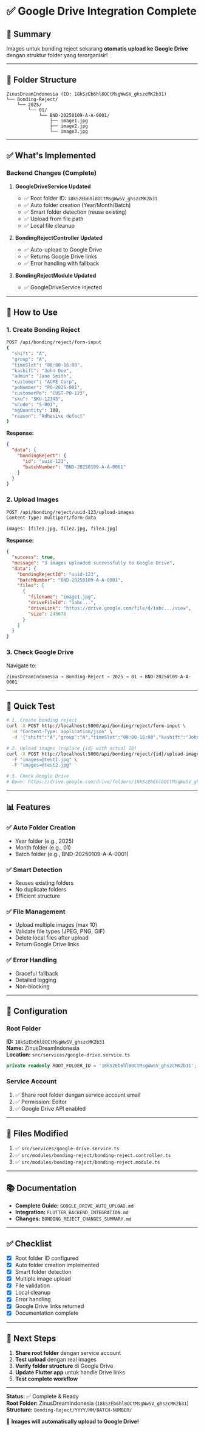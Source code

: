 # ✅ Google Drive Integration Complete

## 🎉 Summary

Images untuk bonding reject sekarang **otomatis upload ke Google Drive** dengan struktur folder yang terorganisir!

---

## 📁 Folder Structure

```
ZinusDreamIndonesia (ID: 18kSzEb6hl8OCtMsgWwSV_ghszcMK2b31)
└── Bonding-Reject/
    └── 2025/
        └── 01/
            └── BND-20250109-A-A-0001/
                ├── image1.jpg
                ├── image2.jpg
                └── image3.jpg
```

---

## ✅ What's Implemented

### Backend Changes (Complete)

1. **GoogleDriveService Updated**
   - ✅ Root folder ID: `18kSzEb6hl8OCtMsgWwSV_ghszcMK2b31`
   - ✅ Auto folder creation (Year/Month/Batch)
   - ✅ Smart folder detection (reuse existing)
   - ✅ Upload from file path
   - ✅ Local file cleanup

2. **BondingRejectController Updated**
   - ✅ Auto-upload to Google Drive
   - ✅ Returns Google Drive links
   - ✅ Error handling with fallback

3. **BondingRejectModule Updated**
   - ✅ GoogleDriveService injected

---

## 🚀 How to Use

### 1. Create Bonding Reject

```bash
POST /api/bonding/reject/form-input
{
  "shift": "A",
  "group": "A",
  "timeSlot": "08:00-16:00",
  "kashift": "John Doe",
  "admin": "Jane Smith",
  "customer": "ACME Corp",
  "poNumber": "PO-2025-001",
  "customerPo": "CUST-PO-123",
  "sku": "SKU-12345",
  "sCode": "S-001",
  "ngQuantity": 100,
  "reason": "Adhesive defect"
}
```

**Response:**
```json
{
  "data": {
    "bondingReject": {
      "id": "uuid-123",
      "batchNumber": "BND-20250109-A-A-0001"
    }
  }
}
```

### 2. Upload Images

```bash
POST /api/bonding/reject/uuid-123/upload-images
Content-Type: multipart/form-data

images: [file1.jpg, file2.jpg, file3.jpg]
```

**Response:**
```json
{
  "success": true,
  "message": "3 images uploaded successfully to Google Drive",
  "data": {
    "bondingRejectId": "uuid-123",
    "batchNumber": "BND-20250109-A-A-0001",
    "files": [
      {
        "filename": "image1.jpg",
        "driveFileId": "1abc...",
        "driveLink": "https://drive.google.com/file/d/1abc.../view",
        "size": 245678
      }
    ]
  }
}
```

### 3. Check Google Drive

Navigate to:
```
ZinusDreamIndonesia → Bonding-Reject → 2025 → 01 → BND-20250109-A-A-0001
```

---

## 🧪 Quick Test

```bash
# 1. Create bonding reject
curl -X POST http://localhost:5000/api/bonding/reject/form-input \
  -H "Content-Type: application/json" \
  -d '{"shift":"A","group":"A","timeSlot":"08:00-16:00","kashift":"John","admin":"Jane","customer":"ACME","poNumber":"PO-001","customerPo":"CP-001","sku":"SKU-001","sCode":"S-001","ngQuantity":100,"reason":"Test"}'

# 2. Upload images (replace {id} with actual ID)
curl -X POST http://localhost:5000/api/bonding/reject/{id}/upload-images \
  -F "images=@test1.jpg" \
  -F "images=@test2.jpg"

# 3. Check Google Drive
# Open: https://drive.google.com/drive/folders/18kSzEb6hl8OCtMsgWwSV_ghszcMK2b31
```

---

## 📊 Features

### ✅ Auto Folder Creation
- Year folder (e.g., 2025)
- Month folder (e.g., 01)
- Batch folder (e.g., BND-20250109-A-A-0001)

### ✅ Smart Detection
- Reuses existing folders
- No duplicate folders
- Efficient structure

### ✅ File Management
- Upload multiple images (max 10)
- Validate file types (JPEG, PNG, GIF)
- Delete local files after upload
- Return Google Drive links

### ✅ Error Handling
- Graceful fallback
- Detailed logging
- Non-blocking

---

## 🔧 Configuration

### Root Folder

**ID:** `18kSzEb6hl8OCtMsgWwSV_ghszcMK2b31`  
**Name:** ZinusDreamIndonesia  
**Location:** `src/services/google-drive.service.ts`

```typescript
private readonly ROOT_FOLDER_ID = '18kSzEb6hl8OCtMsgWwSV_ghszcMK2b31';
```

### Service Account

1. ✅ Share root folder dengan service account email
2. ✅ Permission: Editor
3. ✅ Google Drive API enabled

---

## 📝 Files Modified

1. ✅ `src/services/google-drive.service.ts`
2. ✅ `src/modules/bonding-reject/bonding-reject.controller.ts`
3. ✅ `src/modules/bonding-reject/bonding-reject.module.ts`

---

## 📚 Documentation

- **Complete Guide:** `GOOGLE_DRIVE_AUTO_UPLOAD.md`
- **Integration:** `FLUTTER_BACKEND_INTEGRATION.md`
- **Changes:** `BONDING_REJECT_CHANGES_SUMMARY.md`

---

## ✅ Checklist

- [x] Root folder ID configured
- [x] Auto folder creation implemented
- [x] Smart folder detection
- [x] Multiple image upload
- [x] File validation
- [x] Local cleanup
- [x] Error handling
- [x] Google Drive links returned
- [x] Documentation complete

---

## 🎯 Next Steps

1. **Share root folder** dengan service account
2. **Test upload** dengan real images
3. **Verify folder structure** di Google Drive
4. **Update Flutter app** untuk handle Drive links
5. **Test complete workflow**

---

**Status:** ✅ Complete & Ready  
**Root Folder:** ZinusDreamIndonesia (`18kSzEb6hl8OCtMsgWwSV_ghszcMK2b31`)  
**Structure:** `Bonding-Reject/YYYY/MM/BATCH-NUMBER/`

🎉 **Images will automatically upload to Google Drive!**
